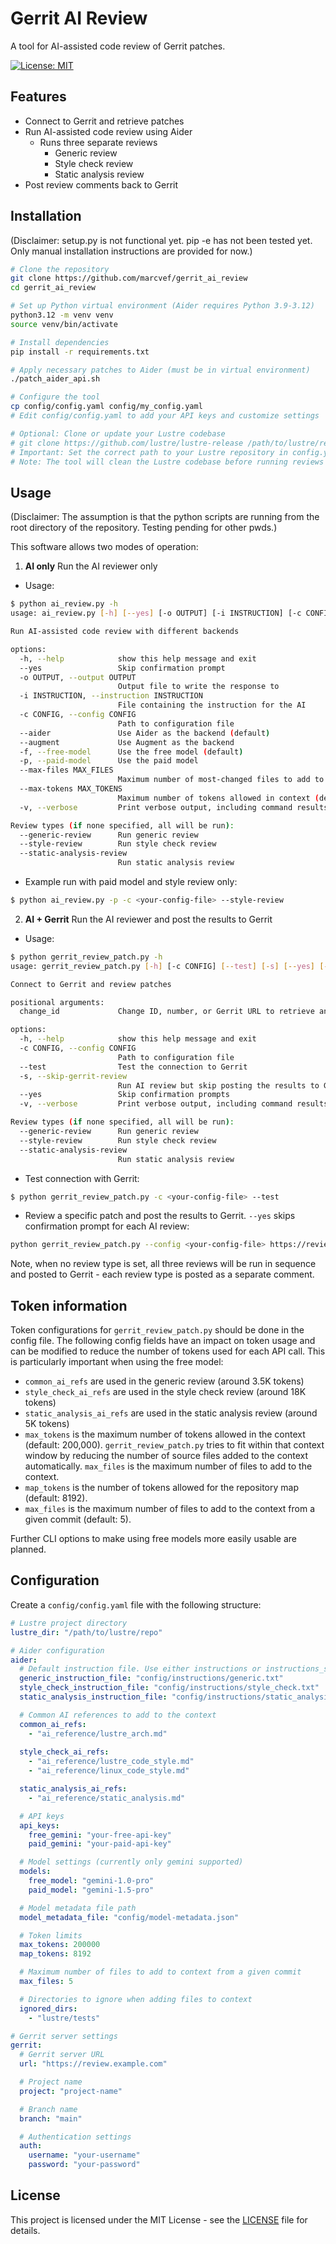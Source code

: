 # Gerrit AI Review

A tool for AI-assisted code review of Gerrit patches.

[![License: MIT](https://img.shields.io/badge/License-MIT-yellow.svg)](https://opensource.org/licenses/MIT)

## Features

- Connect to Gerrit and retrieve patches
- Run AI-assisted code review using Aider
  - Runs three separate reviews
    - Generic review
    - Style check review
    - Static analysis review
- Post review comments back to Gerrit

## Installation

(Disclaimer: setup.py is not functional yet. pip -e has not been tested yet. Only manual installation instructions are provided for now.)

```bash
# Clone the repository
git clone https://github.com/marcvef/gerrit_ai_review
cd gerrit_ai_review

# Set up Python virtual environment (Aider requires Python 3.9-3.12)
python3.12 -m venv venv
source venv/bin/activate

# Install dependencies
pip install -r requirements.txt

# Apply necessary patches to Aider (must be in virtual environment)
./patch_aider_api.sh

# Configure the tool
cp config/config.yaml config/my_config.yaml
# Edit config/config.yaml to add your API keys and customize settings

# Optional: Clone or update your Lustre codebase
# git clone https://github.com/lustre/lustre-release /path/to/lustre/repo
# Important: Set the correct path to your Lustre repository in config.yaml
# Note: The tool will clean the Lustre codebase before running reviews
```

## Usage
(Disclaimer: The assumption is that the python scripts are running from the root directory of the repository. Testing pending for other pwds.)

This software allows two modes of operation:

1. **AI only** Run the AI reviewer only
- Usage:
```bash
$ python ai_review.py -h
usage: ai_review.py [-h] [--yes] [-o OUTPUT] [-i INSTRUCTION] [-c CONFIG] [--aider | --augment] [-f | -p] [--max-files MAX_FILES] [--max-tokens MAX_TOKENS] [-v] [--generic-review] [--style-review] [--static-analysis-review]

Run AI-assisted code review with different backends

options:
  -h, --help            show this help message and exit
  --yes                 Skip confirmation prompt
  -o OUTPUT, --output OUTPUT
                        Output file to write the response to
  -i INSTRUCTION, --instruction INSTRUCTION
                        File containing the instruction for the AI
  -c CONFIG, --config CONFIG
                        Path to configuration file
  --aider               Use Aider as the backend (default)
  --augment             Use Augment as the backend
  -f, --free-model      Use the free model (default)
  -p, --paid-model      Use the paid model
  --max-files MAX_FILES
                        Maximum number of most-changed files to add to context (default: 3)
  --max-tokens MAX_TOKENS
                        Maximum number of tokens allowed in context (default: 200,000)
  -v, --verbose         Print verbose output, including command results

Review types (if none specified, all will be run):
  --generic-review      Run generic review
  --style-review        Run style check review
  --static-analysis-review
                        Run static analysis review
```
- Example run with paid model and style review only:
```bash
$ python ai_review.py -p -c <your-config-file> --style-review
```

2. **AI + Gerrit** Run the AI reviewer and post the results to Gerrit
- Usage: 
```bash
$ python gerrit_review_patch.py -h
usage: gerrit_review_patch.py [-h] [-c CONFIG] [--test] [-s] [--yes] [-v] [--generic-review] [--style-review] [--static-analysis-review] [change_id]

Connect to Gerrit and review patches

positional arguments:
  change_id             Change ID, number, or Gerrit URL to retrieve and review

options:
  -h, --help            show this help message and exit
  -c CONFIG, --config CONFIG
                        Path to configuration file
  --test                Test the connection to Gerrit
  -s, --skip-gerrit-review
                        Run AI review but skip posting the results to Gerrit
  --yes                 Skip confirmation prompts
  -v, --verbose         Print verbose output, including command results

Review types (if none specified, all will be run):
  --generic-review      Run generic review
  --style-review        Run style check review
  --static-analysis-review
                        Run static analysis review
```

- Test connection with Gerrit:
```bash
$ python gerrit_review_patch.py -c <your-config-file> --test
```
- Review a specific patch and post the results to Gerrit. `--yes` skips confirmation prompt for each AI review:
```bash
python gerrit_review_patch.py --config <your-config-file> https://review.whamcloud.com/c/fs/lustre-release/+/<id>/ --yes
```

Note, when no review type is set, all three reviews will be run in sequence and posted to Gerrit - each review type is posted as a separate comment.

## Token information
Token configurations for `gerrit_review_patch.py` should be done in the config file. The following config fields have an impact on token usage and can be modified to reduce the number of tokens used for each API call. This is particularly important when using the free model:
- `common_ai_refs` are used in the generic review (around 3.5K tokens)
- `style_check_ai_refs` are used in the style check review (around 18K tokens)
- `static_analysis_ai_refs` are used in the static analysis review (around 5K tokens)
- `max_tokens` is the maximum number of tokens allowed in the context (default: 200,000). `gerrit_review_patch.py` tries to fit within that context window by reducing the number of source files added to the context automatically. `max_files` is the maximum number of files to add to the context.
- `map_tokens` is the number of tokens allowed for the repository map (default: 8192).
- `max_files` is the maximum number of files to add to the context from a given commit (default: 5).

Further CLI options to make using free models more easily usable are planned.

## Configuration

Create a `config/config.yaml` file with the following structure:

```yaml
# Lustre project directory
lustre_dir: "/path/to/lustre/repo"

# Aider configuration
aider:
  # Default instruction file. Use either instructions or instructions_short. Feel free to modify the instructions.
  generic_instruction_file: "config/instructions/generic.txt"
  style_check_instruction_file: "config/instructions/style_check.txt"
  static_analysis_instruction_file: "config/instructions/static_analysis.txt"

  # Common AI references to add to the context
  common_ai_refs:
    - "ai_reference/lustre_arch.md"
  
  style_check_ai_refs:
    - "ai_reference/lustre_code_style.md"
    - "ai_reference/linux_code_style.md"

  static_analysis_ai_refs:
    - "ai_reference/static_analysis.md"

  # API keys
  api_keys:
    free_gemini: "your-free-api-key"
    paid_gemini: "your-paid-api-key"

  # Model settings (currently only gemini supported)
  models:
    free_model: "gemini-1.0-pro"
    paid_model: "gemini-1.5-pro"

  # Model metadata file path
  model_metadata_file: "config/model-metadata.json"

  # Token limits
  max_tokens: 200000
  map_tokens: 8192

  # Maximum number of files to add to context from a given commit
  max_files: 5

  # Directories to ignore when adding files to context
  ignored_dirs:
    - "lustre/tests"

# Gerrit server settings
gerrit:
  # Gerrit server URL
  url: "https://review.example.com"

  # Project name
  project: "project-name"

  # Branch name
  branch: "main"

  # Authentication settings
  auth:
    username: "your-username"
    password: "your-password"
```

## License

This project is licensed under the MIT License - see the [LICENSE](LICENSE) file for details.
